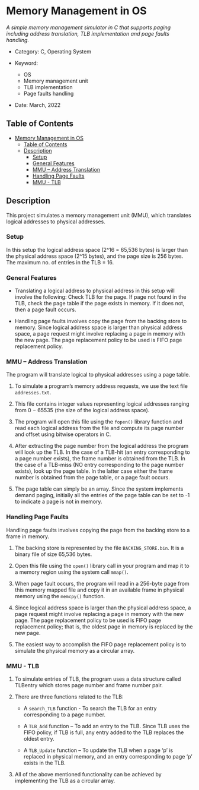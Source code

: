 # Memory Management in OS

*A simple memory management simulator in C that supports paging including address translation, TLB implementation and page faults handling.*

- Category: C, Operating System

- Keyword: 
  - OS
  - Memory management unit
  - TLB implementation
  - Page faults handling
- Date: March, 2022


## Table of Contents

- [Memory Management in OS](#memory-management-in-os)
  * [Table of Contents](#table-of-contents)
  * [Description](#description)
    + [Setup](#setup)
    + [General Features](#general-features)
    + [MMU – Address Translation](#mmu---address-translation)
    + [Handling Page Faults](#handling-page-faults)
    + [MMU - TLB](#mmu---tlb)

## Description

This project simulates a memory management unit (MMU), which translates logical addresses to physical addresses.

### Setup

In this setup the logical address space (2^16 = 65,536 bytes) is larger than the physical address space (2^15 bytes), and the page size is 256 bytes. The maximum no. of entries in the TLB = 16.

### General Features

- Translating a logical address to physical address in this setup will involve the following: Check TLB for the page. If page not found in the TLB, check the page table if the page exists in memory. If it does not, then a page fault occurs.

- Handling page faults involves copy the page from the backing store to memory. Since logical address space is larger than physical address space, a page request might involve replacing a page in memory with the new page. The page replacement policy to be used is FIFO page replacement policy.

### MMU – Address Translation

The program will translate logical to physical addresses using a page table. 

1. To simulate a program’s memory address requests, we use the text file `addresses.txt`.

2. This file contains integer values representing logical addresses ranging from 0 − 65535 (the size of the logical address space).

3. The program will open this file using the `fopen()` library function and read each logical address from the file and compute its page number and offset using bitwise operators in C. 

4. After extracting the page number from the logical address the program will look up the TLB.
In the case of a TLB-hit (an entry corresponding to a page number exists), the frame number is obtained from the TLB. In the case of a TLB-miss (NO entry corresponding to the page number exists), look up the page table. In the latter case either the frame number is obtained from the page table, or a page fault occurs.

5. The page table can simply be an array. Since the system implements demand paging, initially all the entries of the page table can be set to -1 to indicate a page is not in memory.

### Handling Page Faults

Handling page faults involves copying the page from the backing store to a frame in memory.

1. The backing store is represented by the file `BACKING_STORE.bin`. It is a binary file of size 65,536 bytes.

2. Open this file using the `open()` library call in your program and map it to a memory region using the system call `mmap()`.

3. When page fault occurs, the program will read in a 256-byte page from this memory mapped file and copy it in an available frame in physical memory using the `memcpy()` function.

4. Since logical address space is larger than the physical address space, a page request might involve replacing a page in memory with the new page. The page replacement policy to be used is FIFO page replacement policy; that is, the oldest page in memory is replaced by the new page. 

5. The easiest way to accomplish the FIFO page replacement policy is to simulate the physical memory as a circular array.

### MMU - TLB

1. To simulate entries of TLB, the program uses a data structure called TLBentry which stores page number and frame number pair.

2. There are three functions related to the TLB:

   - A `search_TLB` function - To search the TLB for an entry corresponding to a page number.

   - A `TLB_Add` function – To add an entry to the TLB. Since TLB uses the FIFO policy, if TLB is full, any entry added to the TLB replaces the oldest entry.

   - A `TLB_Update` function – To update the TLB when a page ‘p’ is replaced in physical memory, and an entry corresponding to page ‘p’ exists in the TLB. 

3. All of the above mentioned functionality can be achieved by implementing the TLB as a circular array.
